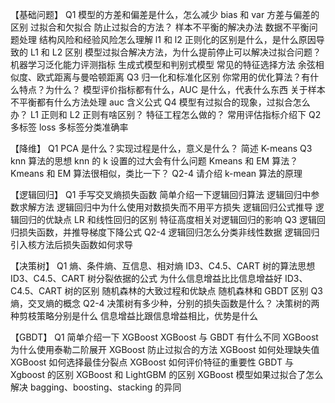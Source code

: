 【基础问题】
Q1
模型的方差和偏差是什么，怎么减少 bias 和 var
方差与偏差的区别
过拟合和欠拟合
防止过拟合的方法？
样本不平衡的解决办法
数据不平衡问题处理
结构风险和经验风险怎么理解
l1 和 l2 正则化的区别是什么，是什么原因导致的
L1 和 L2 区别
模型过拟合解决方法，为什么提前停止可以解决过拟合问题？
机器学习泛化能力评测指标
生成式模型和判别式模型
常见的特征选择方法
余弦相似度、欧式距离与曼哈顿距离
Q3
归一化和标准化区别
你常用的优化算法？有什么特点？为什么？
模型评价指标都有什么，AUC 是什么，代表什么东西
关于样本不平衡都有什么方法处理
auc 含义公式
Q4
模型有过拟合的现象，过拟合怎么办？
L1 正则和 L2 正则有啥区别？
特征工程怎么做的？
常用评估指标介绍下
Q2
多标签 loss
多标签分类准确率


【降维】
Q1
PCA 是什么？实现过程是什么，意义是什么？
简述 K-means
Q3
knn 算法的思想
knn 的 k 设置的过大会有什么问题
Kmeans 和 EM 算法？Kmeans 和 EM 算法很相似，类比一下？
Q2-4
请介绍 k-mean 算法的原理


【逻辑回归】
Q1
手写交叉熵损失函数
简单介绍一下逻辑回归算法
逻辑回归中参数求解方法
逻辑回归中为什么使用对数损失而不用平方损失
逻辑回归公式推导
逻辑回归的优缺点
LR 和线性回归的区别
特征高度相关对逻辑回归的影响
Q3
逻辑回归损失函数，并推导梯度下降公式
Q2-4
逻辑回归怎么分类非线性数据
逻辑回归引入核方法后损失函数如何求导


【决策树】
Q1
熵、条件熵、互信息、相对熵
ID3、C4.5、CART 树的算法思想
ID3、C4.5、CART 树分裂依据的公式
为什么信息增益比比信息增益好
ID3、C4.5、CART 树的区别
随机森林的大致过程和优缺点
随机森林和 GBDT 区别
Q3
熵，交叉熵的概念
Q2-4
决策树有多少种，分别的损失函数是什么？
决策树的两种剪枝策略分别是什么
信息增益比跟信息增益相比，优势是什么

【GBDT】
Q1
简单介绍一下 XGBoost
XGBoost 与 GBDT 有什么不同
XGBoost 为什么使用泰勒二阶展开
XGBoost 防止过拟合的方法
XGBoost 如何处理缺失值
XGBoost 如何选择最佳分裂点
XGBoost 如何评价特征的重要性
GBDT 与 Xgboost 的区别
XGBoost 和 LightGBM 的区别
XGBoost 模型如果过拟合了怎么解决
bagging、boosting、stacking 的异同